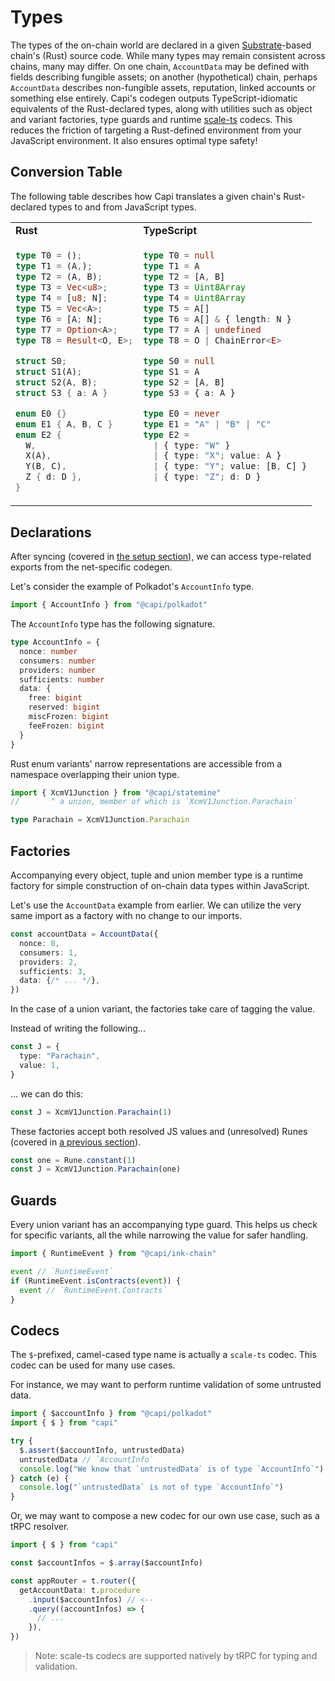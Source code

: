# Types

The types of the on-chain world are declared in a given
[Substrate](https://substrate.io/)-based chain's (Rust) source code. While many
types may remain consistent across chains, many may differ. On one chain,
`AccountData` may be defined with fields describing fungible assets; on another
(hypothetical) chain, perhaps `AccountData` describes non-fungible assets,
reputation, linked accounts or something else entirely. Capi's codegen outputs
TypeScript-idiomatic equivalents of the Rust-declared types, along with
utilities such as object and variant factories, type guards and runtime
[scale-ts](https://github.com/paritytech/scale-ts) codecs. This reduces the
friction of targeting a Rust-defined environment from your JavaScript
environment. It also ensures optimal type safety!

## Conversion Table

The following table describes how Capi translates a given chain's Rust-declared
types to and from JavaScript types.

<table><tr><td><b>Rust</b></td><td><b>TypeScript</b></td></tr><tr><td>

```rust
type T0 = ();
type T1 = (A,);
type T2 = (A, B);
type T3 = Vec<u8>;
type T4 = [u8; N];
type T5 = Vec<A>;
type T6 = [A; N];
type T7 = Option<A>;
type T8 = Result<O, E>;

struct S0;
struct S1(A);
struct S2(A, B);
struct S3 { a: A }

enum E0 {}
enum E1 { A, B, C }
enum E2 {
  W,
  X(A),
  Y(B, C),
  Z { d: D },
}
```

</td><td>

```ts
type T0 = null
type T1 = A
type T2 = [A, B]
type T3 = Uint8Array
type T4 = Uint8Array
type T5 = A[]
type T6 = A[] & { length: N }
type T7 = A | undefined
type T8 = O | ChainError<E>

type S0 = null
type S1 = A
type S2 = [A, B]
type S3 = { a: A }

type E0 = never
type E1 = "A" | "B" | "C"
type E2 =
  | { type: "W" }
  | { type: "X"; value: A }
  | { type: "Y"; value: [B, C] }
  | { type: "Z"; d: D }
​
```

</td></tr></table>

## Declarations

After syncing (covered in [the setup section](/docs/setup.md)), we can access
type-related exports from the net-specific codegen.

Let's consider the example of Polkadot's `AccountInfo` type.

```ts
import { AccountInfo } from "@capi/polkadot"
```

The `AccountInfo` type has the following signature.

```ts
type AccountInfo = {
  nonce: number
  consumers: number
  providers: number
  sufficients: number
  data: {
    free: bigint
    reserved: bigint
    miscFrozen: bigint
    feeFrozen: bigint
  }
}
```

Rust enum variants' narrow representations are accessible from a namespace
overlapping their union type.

```ts
import { XcmV1Junction } from "@capi/statemine"
//       ^ a union, member of which is `XcmV1Junction.Parachain`

type Parachain = XcmV1Junction.Parachain
```

## Factories

Accompanying every object, tuple and union member type is a runtime factory for
simple construction of on-chain data types within JavaScript.

Let's use the `AccountData` example from earlier. We can utilize the very same
import as a factory with no change to our imports.

```ts
const accountData = AccountData({
  nonce: 0,
  consumers: 1,
  providers: 2,
  sufficients: 3,
  data: {/* ... */},
})
```

In the case of a union variant, the factories take care of tagging the value.

Instead of writing the following...

```ts
const J = {
  type: "Parachain",
  value: 1,
}
```

... we can do this:

```ts
const J = XcmV1Junction.Parachain(1)
```

These factories accept both resolved JS values and (unresolved) Runes (covered
in [a previous section](/docs/rune.md)).

```ts
const one = Rune.constant(1)
const J = XcmV1Junction.Parachain(one)
```

## Guards

Every union variant has an accompanying type guard. This helps us check for
specific variants, all the while narrowing the value for safer handling.

```ts
import { RuntimeEvent } from "@capi/ink-chain"

event // `RuntimeEvent`
if (RuntimeEvent.isContracts(event)) {
  event // `RuntimeEvent.Contracts`
}
```

## Codecs

The `$`-prefixed, camel-cased type name is actually a `scale-ts` codec. This
codec can be used for many use cases.

For instance, we may want to perform runtime validation of some untrusted data.

```ts
import { $accountInfo } from "@capi/polkadot"
import { $ } from "capi"

try {
  $.assert($accountInfo, untrustedData)
  untrustedData // `AccountInfo`
  console.log("We know that `untrustedData` is of type `AccountInfo`")
} catch (e) {
  console.log("`untrustedData` is not of type `AccountInfo`")
}
```

Or, we may want to compose a new codec for our own use case, such as a tRPC
resolver.

```ts
import { $ } from "capi"

const $accountInfos = $.array($accountInfo)

const appRouter = t.router({
  getAccountData: t.procedure
    .input($accountInfos) // <--
    .query((accountInfos) => {
      // ...
    }),
})
```

> Note: scale-ts codecs are supported natively by tRPC for typing and
> validation.
